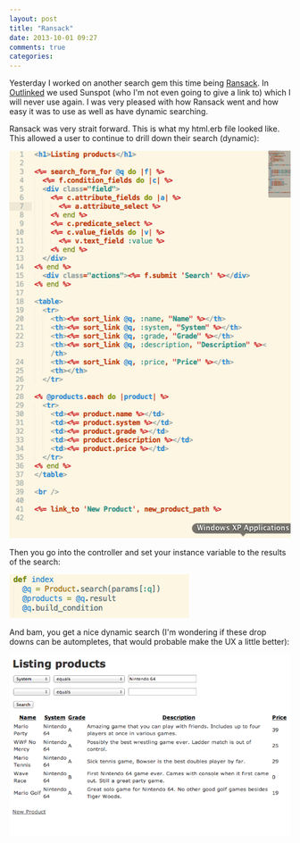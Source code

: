 ```yaml
---
layout: post
title: "Ransack"
date: 2013-10-01 09:27
comments: true
categories: 
---
```

Yesterday I worked on another search gem this time being [Ransack](https://github.com/ernie/ransack).  In [Outlinked](https://outlinked.flatironschool.com) we used Sunspot (who I'm not even going to give a link to) which I will never use again.  I was very pleased with how Ransack went and how easy it was to use as well as have dynamic searching.

Ransack was very strait forward.  This is what my html.erb file looked like.  This allowed a user to continue to drill down their search (dynamic):

![My params](/images/ransack_view.png)

Then you go into the controller and set your instance variable to the results of the search:

![My params](/images/ransack_controller.png)

And bam, you get a nice dynamic search (I'm wondering if these drop downs can be autompletes, that would probable make the UX a little better):

![My params](/images/ransack.png)


